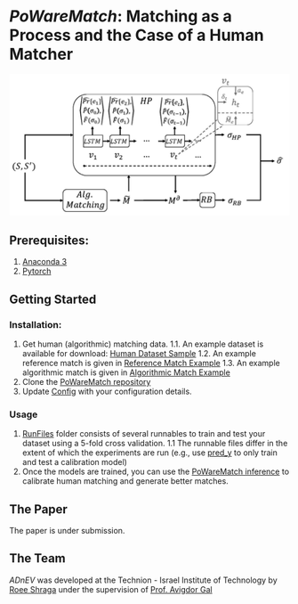 # *PoWareMatch*: Matching as a Process and the Case of a Human Matcher
<p align="center">
<img src ="/fig.JPG">
</p>

## Prerequisites:
1. [Anaconda 3](https://www.anaconda.com/download/)
2. [Pytorch](https://pytorch.org/)


## Getting Started

### Installation:
1. Get human (algorithmic) matching data.
1.1. An example dataset is available for download: [Human Dataset Sample]()
1.2. An example reference match is given in [Reference Match Example]()
1.3. An example algorithmic match is given in [Algorithmic Match Example]() 
2. Clone the [PoWareMatch repository](https://github.com/shraga89/PoWareMatch)
3. Update [Config](https://github.com/shraga89/PoWareMatch/blob/master/Config.py) with your configuration details.

### Usage
1. [RunFiles]() folder consists of several runnables to train and test your dataset using a 5-fold cross validation.
1.1 The runnable files differ in the extent of which the experiments are run (e.g., use [pred_y]() to only train and test a calibration model)  
2. Once the models are trained, you can use the [PoWareMatch inference]() to calibrate human matching and generate better matches.
 
## The Paper
The paper is under submission.

## The Team
*ADnEV* was developed at the Technion - Israel Institute of Technology by [Roee Shraga](https://sites.google.com/view/roee-shraga/) under the supervision of [Prof. Avigdor Gal](https://agp.iem.technion.ac.il/avigal/)